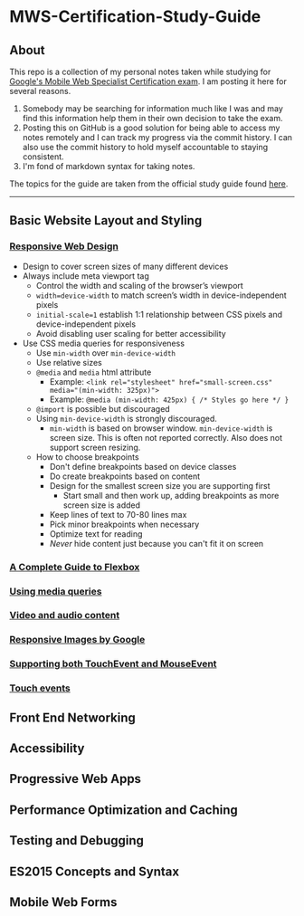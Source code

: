 # MWS-Certification-Study-Guide

## About
  
This repo is a collection of my personal notes taken while studying for [Google's Mobile Web Specialist Certification exam](https://developers.google.com/training/certification/mobile-web-specialist/).
I am posting it here for several reasons. 

1. Somebody may be searching for information much like I was and may find this information help them in their own decision to take the exam.
2. Posting this on GitHub is a good solution for being able to access my notes remotely and I can track my progress via the commit history.
I can also use the commit history to hold myself accountable to staying consistent.
3. I'm fond of markdown syntax for taking notes.

The topics for the guide are taken from the official study guide found [here](https://developers.google.com/training/certification/mobile-web-specialist/StudyGuide_MobileWebSpecialist.pdf).

---

## Basic Website Layout and Styling
### [Responsive Web Design](https://developers.google.com/web/fundamentals/design-and-ux/responsive/)
 * Design to cover screen sizes of many different devices
  * Always include meta viewport tag
    * Control the width and scaling of the browser’s viewport
    * `width=device-width` to match screen’s width in device-independent pixels
    * `initial-scale=1` establish 1:1 relationship between CSS pixels and device-independent pixels
    * Avoid disabling user scaling for better accessibility
  * Use CSS media queries for responsiveness
    * Use `min-width` over `min-device-width`
    * Use relative sizes
    * `@media` and `media` html attribute
      * Example: `<link rel="stylesheet" href="small-screen.css" media="(min-width: 325px)">`
      * Example: `@media (min-width: 425px) { /* Styles go here */ } `
    * `@import` is possible but discouraged
    * Using `min-device-width` is strongly discouraged.
      * `min-width` is based on browser window. `min-device-width` is screen size. This is often not reported correctly. Also does not support screen resizing.
    * How to choose breakpoints
      * Don't define breakpoints based on device classes
      * Do create breakpoints based on content
      * Design for the smallest screen size you are supporting first
        * Start small and then work up, adding breakpoints as more screen size is added
      * Keep lines of text to 70-80 lines max
      * Pick minor breakpoints when necessary
      * Optimize text for reading
      * *Never* hide content just because you can't fit it on screen
      
### [A Complete Guide to Flexbox](https://css-tricks.com/snippets/css/a-guide-to-flexbox/)

### [Using media queries](https://developer.mozilla.org/en-US/docs/Web/CSS/Media_Queries/Using_media_queries)

### [Video and audio content](https://developer.mozilla.org/en-US/docs/Learn/HTML/Multimedia_and_embedding/Video_and_audio_content)

### [Responsive Images by Google](https://www.udacity.com/course/responsive-images--ud882)

### [Supporting both TouchEvent and MouseEvent](https://developer.mozilla.org/en-US/docs/Web/API/Touch_events/Supporting_both_TouchEvent_and_MouseEvent)

### [Touch events](https://developer.mozilla.org/en-US/docs/Web/API/Touch_events)
      
## Front End Networking

## Accessibility

## Progressive Web Apps

## Performance Optimization and Caching

## Testing and Debugging

## ES2015 Concepts and Syntax

## Mobile Web Forms
